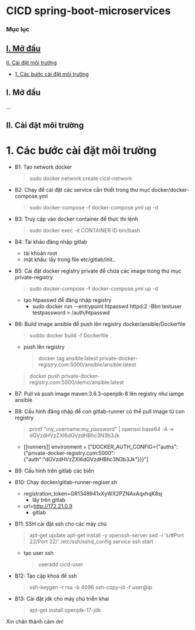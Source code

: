 # CICD spring-boot-microservices
### Mục lục

[I. Mở đầu](#modau)
- 
[II. Cài đặt môi trường](#caidat)
- [1. Các bước cài đặt môi trường](#cacbuoccaidat)


<a name="modau"></a>
## I. Mở đầu
...
<a name="caidat"></a>
## II. Cài đặt môi trường
<a name="cacbuoccaidat"></a>
# 1. Các bước cài đặt môi trường
- B1: Tạo network docker
    > sudo docker network create cicd-network

- B2: Chạy để cài đặt các service cần thiết trong thư mục docker/docker-compose.yml
    > sudo docker-compose -f docker-compose.yml up -d
    
- B3: Truy cập vào docker container để thực thi lệnh
    > sudo docker exec -it CONTAINER ID bin/bash
	
- B4: Tài khảo đăng nhập gitlab
    - tài khoản root
    - mật khẩu: lấy trong file etc/gitlab/init..

- B5: Cài đặt docker registry private để chứa các image trong thư mục private-registry
    > sudo docker-compose -f docker-compose.yml up -d
    - tạo htpasswd để đăng nhập registry
        - sudo docker run --entrypoint htpasswd httpd:2 -Bbn testuser testpassword > /auth/htpasswd
        
- B6: Build image ansible để push lên registry docker/ansible/Dockerfile
    > suddo docker build -f Dockerfile .
    - push lên registry
    	> docker tag ansible:latest private-docker-registry.com:5000/ansible/ansible:latest
	> docker push private-docker-registry.com:5000/demo/ansible:latest
	
- B7: Pull và push image maven:3.6.3-openjdk-8 lên registry như iamge ansible

- B8: Cấu hình đăng nhập để con gitlab-runner có thể pull image từ con registry
    > printf "my_username:my_password" | openssl base64 -A -> dGVzdHVzZXI6dGVzdHBhc3N3b3Jk
    - [[runners]]
        environment = ["DOCKER_AUTH_CONFIG={\"auths\":{\"private-docker-registry.com:5000\":{\"auth\":\"dGVzdHVzZXI6dGVzdHBhc3N3b3Jk\"}}}"]

- B9: Cấu hình trên gitlab các biến

- B10: Chạy docker/gitlab-runner-regiser.sh
    - registration_token=GR1348941xXyWX2PZNAxAqxhqK8sj
        - lấy trên gitlab
    - url=http://172.21.0.9
        - gitlab

- B11: SSH cài đặt ssh cho các máy chủ
    > apt-get update
    > apt-get install -y openssh-server
    > sed -i 's/#Port 22/Port 22/' /etc/ssh/sshd_config
    > service ssh start
    - tạo user ssh
        > useradd cicd-user

- B12: Tạo cặp khoá để ssh
    > ssh-keygen -t rsa -b 4096
    > ssh-copy-id -f user@ip

- B13: Cài đặt jdk cho máy chủ triển khai
    > apt-get install openjdk-17-jdk

Xin chân thành cảm ơn!
